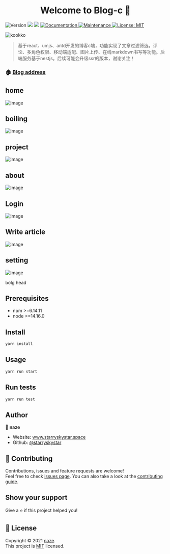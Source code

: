 <h1 align="center">Welcome to Blog-c 👋</h1>
<p>
  <img alt="Version" src="https://img.shields.io/badge/version-1.0.0-blue.svg?cacheSeconds=2592000" />
  <img src="https://img.shields.io/badge/npm-%3E%3D6.14.11-blue.svg" />
  <img src="https://img.shields.io/badge/node-%3E%3D14.16.0-blue.svg" />
  <a href="https://github.com/starryskystar/blog-c#readme" target="_blank">
    <img alt="Documentation" src="https://img.shields.io/badge/documentation-yes-brightgreen.svg" />
  </a>
  <a href="https://github.com/starryskystar/blog-c/graphs/commit-activity" target="_blank">
    <img alt="Maintenance" src="https://img.shields.io/badge/Maintained%3F-yes-green.svg" />
  </a>
  <a href="https://github.com/starryskystar/blog-c/blob/master/LICENSE" target="_blank">
    <img alt="License: MIT" src="https://img.shields.io/github/license/starryskystar/Blog-c" />
  </a>
</p>



![kookko](https://user-images.githubusercontent.com/26371465/145361241-66bbd923-aeb5-4ad6-b6cd-f8a337e3a220.gif)





> 基于react、umjs、antd开发的博客c端，功能实现了文章过滤筛选，评论、多角色权限、移动端适配、图片上传、在线markdown书写等功能。后端服务基于nestjs。后续可能会升级ssr的版本，谢谢关注！

### 🏠 [Blog address](https://www.starryskystar.space/)
## home
![image](https://user-images.githubusercontent.com/26371465/143413965-96dcb8fa-409d-43a3-b0cf-37a03edcd838.png)

## boiling
![image](https://user-images.githubusercontent.com/26371465/143414050-91f042b8-0cc0-4bdd-a399-124e5aeb838f.png)

## project
![image](https://user-images.githubusercontent.com/26371465/143414147-3236f5b1-7846-4fb2-b170-277e01872bc7.png)

## about
![image](https://user-images.githubusercontent.com/26371465/143414247-03d6b632-00c0-4c73-8aa4-cac1268dde3d.png)

## Login
![image](https://user-images.githubusercontent.com/26371465/143414531-417dee6d-0fe9-4db7-ba7b-8c6bb5567493.png)

## Write article
![image](https://user-images.githubusercontent.com/26371465/143414600-f57fb06d-93cf-47c6-b113-ce7b6b351539.png)


## setting
![image](https://user-images.githubusercontent.com/26371465/143414651-70d63fd2-7dd3-4b69-8588-5a15798e1328.png)



bolg head
## Prerequisites

- npm >=6.14.11
- node >=14.16.0

## Install

```sh
yarn install
```

## Usage

```sh
yarn run start
```

## Run tests

```sh
yarn run test
```

## Author

👤 **naze**

* Website: www.starryskystar.space
* Github: [@starryskystar](https://github.com/starryskystar)

## 🤝 Contributing

Contributions, issues and feature requests are welcome!<br />Feel free to check [issues page](https://github.com/starryskystar/blog-c/issues). You can also take a look at the [contributing guide](https://github.com/starryskystar/blog-c/blob/master/CONTRIBUTING.md).

## Show your support

Give a ⭐️ if this project helped you!

## 📝 License

Copyright © 2021 [naze](https://github.com/starryskystar).<br />
This project is [MIT](https://github.com/starryskystar/blog-c/blob/master/LICENSE) licensed.
